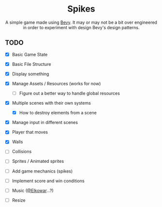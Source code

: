 <h1 align="center">Spikes</h1>
<p align="center">
A simple game made using <a href="https://bevyengine.org">Bevy</a>. It may or
may not be a bit over engineered in order to experiment with design Bevy's
design patterns.
</p> 

## TODO
- [x] Basic Game State
- [x] Basic File Structure
- [x] Display something
- [x] Manage Assets / Resources (works for now)
  - [ ] Figure out a better way to handle global resources
- [x] Multiple scenes with their own systems 
  - [x] How to destroy elements from a scene
- [x] Manage input in different scenes
- [x] Player that moves 
- [x] Walls
- [ ] Collisions
- [ ] Sprites / Animated sprites
- [ ] Add game mechanics (spikes)
- [ ] Implement score and win conditions
- [ ] Music ([@Elkowar](https://github.com/elkowar)...?) 
- [ ] Resize

